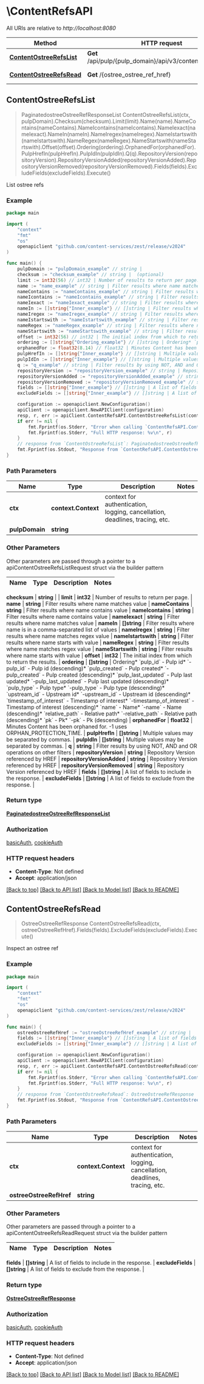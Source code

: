 # \ContentRefsAPI

All URIs are relative to *http://localhost:8080*

Method | HTTP request | Description
------------- | ------------- | -------------
[**ContentOstreeRefsList**](ContentRefsAPI.md#ContentOstreeRefsList) | **Get** /api/pulp/{pulp_domain}/api/v3/content/ostree/refs/ | List ostree refs
[**ContentOstreeRefsRead**](ContentRefsAPI.md#ContentOstreeRefsRead) | **Get** /{ostree_ostree_ref_href} | Inspect an ostree ref



## ContentOstreeRefsList

> PaginatedostreeOstreeRefResponseList ContentOstreeRefsList(ctx, pulpDomain).Checksum(checksum).Limit(limit).Name(name).NameContains(nameContains).NameIcontains(nameIcontains).NameIexact(nameIexact).NameIn(nameIn).NameIregex(nameIregex).NameIstartswith(nameIstartswith).NameRegex(nameRegex).NameStartswith(nameStartswith).Offset(offset).Ordering(ordering).OrphanedFor(orphanedFor).PulpHrefIn(pulpHrefIn).PulpIdIn(pulpIdIn).Q(q).RepositoryVersion(repositoryVersion).RepositoryVersionAdded(repositoryVersionAdded).RepositoryVersionRemoved(repositoryVersionRemoved).Fields(fields).ExcludeFields(excludeFields).Execute()

List ostree refs



### Example

```go
package main

import (
	"context"
	"fmt"
	"os"
	openapiclient "github.com/content-services/zest/release/v2024"
)

func main() {
	pulpDomain := "pulpDomain_example" // string | 
	checksum := "checksum_example" // string |  (optional)
	limit := int32(56) // int32 | Number of results to return per page. (optional)
	name := "name_example" // string | Filter results where name matches value (optional)
	nameContains := "nameContains_example" // string | Filter results where name contains value (optional)
	nameIcontains := "nameIcontains_example" // string | Filter results where name contains value (optional)
	nameIexact := "nameIexact_example" // string | Filter results where name matches value (optional)
	nameIn := []string{"Inner_example"} // []string | Filter results where name is in a comma-separated list of values (optional)
	nameIregex := "nameIregex_example" // string | Filter results where name matches regex value (optional)
	nameIstartswith := "nameIstartswith_example" // string | Filter results where name starts with value (optional)
	nameRegex := "nameRegex_example" // string | Filter results where name matches regex value (optional)
	nameStartswith := "nameStartswith_example" // string | Filter results where name starts with value (optional)
	offset := int32(56) // int32 | The initial index from which to return the results. (optional)
	ordering := []string{"Ordering_example"} // []string | Ordering* `pulp_id` - Pulp id* `-pulp_id` - Pulp id (descending)* `pulp_created` - Pulp created* `-pulp_created` - Pulp created (descending)* `pulp_last_updated` - Pulp last updated* `-pulp_last_updated` - Pulp last updated (descending)* `pulp_type` - Pulp type* `-pulp_type` - Pulp type (descending)* `upstream_id` - Upstream id* `-upstream_id` - Upstream id (descending)* `timestamp_of_interest` - Timestamp of interest* `-timestamp_of_interest` - Timestamp of interest (descending)* `name` - Name* `-name` - Name (descending)* `relative_path` - Relative path* `-relative_path` - Relative path (descending)* `pk` - Pk* `-pk` - Pk (descending) (optional)
	orphanedFor := float32(8.14) // float32 | Minutes Content has been orphaned for. -1 uses ORPHAN_PROTECTION_TIME. (optional)
	pulpHrefIn := []string{"Inner_example"} // []string | Multiple values may be separated by commas. (optional)
	pulpIdIn := []string{"Inner_example"} // []string | Multiple values may be separated by commas. (optional)
	q := "q_example" // string | Filter results by using NOT, AND and OR operations on other filters (optional)
	repositoryVersion := "repositoryVersion_example" // string | Repository Version referenced by HREF (optional)
	repositoryVersionAdded := "repositoryVersionAdded_example" // string | Repository Version referenced by HREF (optional)
	repositoryVersionRemoved := "repositoryVersionRemoved_example" // string | Repository Version referenced by HREF (optional)
	fields := []string{"Inner_example"} // []string | A list of fields to include in the response. (optional)
	excludeFields := []string{"Inner_example"} // []string | A list of fields to exclude from the response. (optional)

	configuration := openapiclient.NewConfiguration()
	apiClient := openapiclient.NewAPIClient(configuration)
	resp, r, err := apiClient.ContentRefsAPI.ContentOstreeRefsList(context.Background(), pulpDomain).Checksum(checksum).Limit(limit).Name(name).NameContains(nameContains).NameIcontains(nameIcontains).NameIexact(nameIexact).NameIn(nameIn).NameIregex(nameIregex).NameIstartswith(nameIstartswith).NameRegex(nameRegex).NameStartswith(nameStartswith).Offset(offset).Ordering(ordering).OrphanedFor(orphanedFor).PulpHrefIn(pulpHrefIn).PulpIdIn(pulpIdIn).Q(q).RepositoryVersion(repositoryVersion).RepositoryVersionAdded(repositoryVersionAdded).RepositoryVersionRemoved(repositoryVersionRemoved).Fields(fields).ExcludeFields(excludeFields).Execute()
	if err != nil {
		fmt.Fprintf(os.Stderr, "Error when calling `ContentRefsAPI.ContentOstreeRefsList``: %v\n", err)
		fmt.Fprintf(os.Stderr, "Full HTTP response: %v\n", r)
	}
	// response from `ContentOstreeRefsList`: PaginatedostreeOstreeRefResponseList
	fmt.Fprintf(os.Stdout, "Response from `ContentRefsAPI.ContentOstreeRefsList`: %v\n", resp)
}
```

### Path Parameters


Name | Type | Description  | Notes
------------- | ------------- | ------------- | -------------
**ctx** | **context.Context** | context for authentication, logging, cancellation, deadlines, tracing, etc.
**pulpDomain** | **string** |  | 

### Other Parameters

Other parameters are passed through a pointer to a apiContentOstreeRefsListRequest struct via the builder pattern


Name | Type | Description  | Notes
------------- | ------------- | ------------- | -------------

 **checksum** | **string** |  | 
 **limit** | **int32** | Number of results to return per page. | 
 **name** | **string** | Filter results where name matches value | 
 **nameContains** | **string** | Filter results where name contains value | 
 **nameIcontains** | **string** | Filter results where name contains value | 
 **nameIexact** | **string** | Filter results where name matches value | 
 **nameIn** | **[]string** | Filter results where name is in a comma-separated list of values | 
 **nameIregex** | **string** | Filter results where name matches regex value | 
 **nameIstartswith** | **string** | Filter results where name starts with value | 
 **nameRegex** | **string** | Filter results where name matches regex value | 
 **nameStartswith** | **string** | Filter results where name starts with value | 
 **offset** | **int32** | The initial index from which to return the results. | 
 **ordering** | **[]string** | Ordering* &#x60;pulp_id&#x60; - Pulp id* &#x60;-pulp_id&#x60; - Pulp id (descending)* &#x60;pulp_created&#x60; - Pulp created* &#x60;-pulp_created&#x60; - Pulp created (descending)* &#x60;pulp_last_updated&#x60; - Pulp last updated* &#x60;-pulp_last_updated&#x60; - Pulp last updated (descending)* &#x60;pulp_type&#x60; - Pulp type* &#x60;-pulp_type&#x60; - Pulp type (descending)* &#x60;upstream_id&#x60; - Upstream id* &#x60;-upstream_id&#x60; - Upstream id (descending)* &#x60;timestamp_of_interest&#x60; - Timestamp of interest* &#x60;-timestamp_of_interest&#x60; - Timestamp of interest (descending)* &#x60;name&#x60; - Name* &#x60;-name&#x60; - Name (descending)* &#x60;relative_path&#x60; - Relative path* &#x60;-relative_path&#x60; - Relative path (descending)* &#x60;pk&#x60; - Pk* &#x60;-pk&#x60; - Pk (descending) | 
 **orphanedFor** | **float32** | Minutes Content has been orphaned for. -1 uses ORPHAN_PROTECTION_TIME. | 
 **pulpHrefIn** | **[]string** | Multiple values may be separated by commas. | 
 **pulpIdIn** | **[]string** | Multiple values may be separated by commas. | 
 **q** | **string** | Filter results by using NOT, AND and OR operations on other filters | 
 **repositoryVersion** | **string** | Repository Version referenced by HREF | 
 **repositoryVersionAdded** | **string** | Repository Version referenced by HREF | 
 **repositoryVersionRemoved** | **string** | Repository Version referenced by HREF | 
 **fields** | **[]string** | A list of fields to include in the response. | 
 **excludeFields** | **[]string** | A list of fields to exclude from the response. | 

### Return type

[**PaginatedostreeOstreeRefResponseList**](PaginatedostreeOstreeRefResponseList.md)

### Authorization

[basicAuth](../README.md#basicAuth), [cookieAuth](../README.md#cookieAuth)

### HTTP request headers

- **Content-Type**: Not defined
- **Accept**: application/json

[[Back to top]](#) [[Back to API list]](../README.md#documentation-for-api-endpoints)
[[Back to Model list]](../README.md#documentation-for-models)
[[Back to README]](../README.md)


## ContentOstreeRefsRead

> OstreeOstreeRefResponse ContentOstreeRefsRead(ctx, ostreeOstreeRefHref).Fields(fields).ExcludeFields(excludeFields).Execute()

Inspect an ostree ref



### Example

```go
package main

import (
	"context"
	"fmt"
	"os"
	openapiclient "github.com/content-services/zest/release/v2024"
)

func main() {
	ostreeOstreeRefHref := "ostreeOstreeRefHref_example" // string | 
	fields := []string{"Inner_example"} // []string | A list of fields to include in the response. (optional)
	excludeFields := []string{"Inner_example"} // []string | A list of fields to exclude from the response. (optional)

	configuration := openapiclient.NewConfiguration()
	apiClient := openapiclient.NewAPIClient(configuration)
	resp, r, err := apiClient.ContentRefsAPI.ContentOstreeRefsRead(context.Background(), ostreeOstreeRefHref).Fields(fields).ExcludeFields(excludeFields).Execute()
	if err != nil {
		fmt.Fprintf(os.Stderr, "Error when calling `ContentRefsAPI.ContentOstreeRefsRead``: %v\n", err)
		fmt.Fprintf(os.Stderr, "Full HTTP response: %v\n", r)
	}
	// response from `ContentOstreeRefsRead`: OstreeOstreeRefResponse
	fmt.Fprintf(os.Stdout, "Response from `ContentRefsAPI.ContentOstreeRefsRead`: %v\n", resp)
}
```

### Path Parameters


Name | Type | Description  | Notes
------------- | ------------- | ------------- | -------------
**ctx** | **context.Context** | context for authentication, logging, cancellation, deadlines, tracing, etc.
**ostreeOstreeRefHref** | **string** |  | 

### Other Parameters

Other parameters are passed through a pointer to a apiContentOstreeRefsReadRequest struct via the builder pattern


Name | Type | Description  | Notes
------------- | ------------- | ------------- | -------------

 **fields** | **[]string** | A list of fields to include in the response. | 
 **excludeFields** | **[]string** | A list of fields to exclude from the response. | 

### Return type

[**OstreeOstreeRefResponse**](OstreeOstreeRefResponse.md)

### Authorization

[basicAuth](../README.md#basicAuth), [cookieAuth](../README.md#cookieAuth)

### HTTP request headers

- **Content-Type**: Not defined
- **Accept**: application/json

[[Back to top]](#) [[Back to API list]](../README.md#documentation-for-api-endpoints)
[[Back to Model list]](../README.md#documentation-for-models)
[[Back to README]](../README.md)

